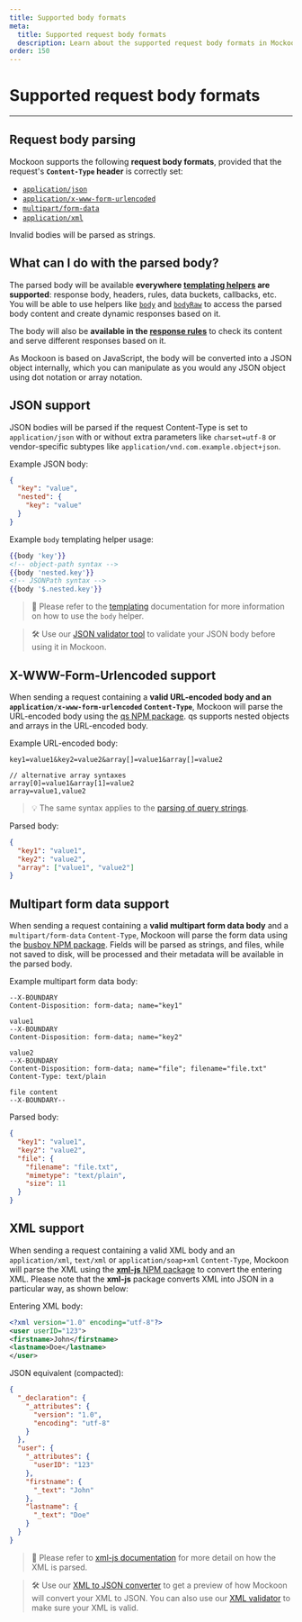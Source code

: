 ```yaml
---
title: Supported body formats
meta:
  title: Supported request body formats
  description: Learn about the supported request body formats in Mockoon, including JSON, form data, and URL-encoded data. How to use them and related options.
order: 150
---
```


# Supported request body formats

---

## Request body parsing

Mockoon supports the following **request body formats**, provided that the request's **`Content-Type` header** is correctly set:

- [`application/json`](#json-support)
- [`application/x-www-form-urlencoded`](#x-www-form-urlencoded-support)
- [`multipart/form-data`](#multipart-form-data-support)
- [`application/xml`](#xml-support)

Invalid bodies will be parsed as strings.

## What can I do with the parsed body?

The parsed body will be available **everywhere [templating helpers](docs:templating/overview) are supported**: response body, headers, rules, data buckets, callbacks, etc. You will be able to use helpers like [`body`](docs:templating/mockoon-request-helpers#body) and [`bodyRaw`](docs:templating/mockoon-request-helpers#bodyraw) to access the parsed body content and create dynamic responses based on it.

The body will also be **available in the [response rules](docs:route-responses/dynamic-rules)** to check its content and serve different responses based on it.

As Mockoon is based on JavaScript, the body will be converted into a JSON object internally, which you can manipulate as you would any JSON object using dot notation or array notation.

## JSON support

JSON bodies will be parsed if the request Content-Type is set to `application/json` with or without extra parameters like `charset=utf-8` or vendor-specific subtypes like `application/vnd.com.example.object+json`.

Example JSON body:

```json
{
  "key": "value",
  "nested": {
    "key": "value"
  }
}
```

Example `body` templating helper usage:

```handlebars
{{body 'key'}}
<!-- object-path syntax -->
{{body 'nested.key'}}
<!-- JSONPath syntax -->
{{body '$.nested.key'}}
```

> 📘 Please refer to the [templating](docs:templating/overview) documentation for more information on how to use the `body` helper.

> 🛠️ Use our [JSON validator tool](/tools/json-validator/) to validate your JSON body before using it in Mockoon.

## X-WWW-Form-Urlencoded support

When sending a request containing a **valid URL-encoded body and an `application/x-www-form-urlencoded` `Content-Type`**, Mockoon will parse the URL-encoded body using the [qs NPM package](https://www.npmjs.com/package/qs). qs supports nested objects and arrays in the URL-encoded body.

Example URL-encoded body:

```plaintext
key1=value1&key2=value2&array[]=value1&array[]=value2

// alternative array syntaxes
array[0]=value1&array[1]=value2
array=value1,value2
```

> 💡 The same syntax applies to the [parsing of query strings](docs:api-endpoints/routing#query-parameters-arrays-and-objects).

Parsed body:

```json
{
  "key1": "value1",
  "key2": "value2",
  "array": ["value1", "value2"]
}
```

## Multipart form data support

When sending a request containing a **valid multipart form data body** and a `multipart/form-data` `Content-Type`, Mockoon will parse the form data using the [busboy NPM package](https://www.npmjs.com/package/busboy). Fields will be parsed as strings, and files, while not saved to disk, will be processed and their metadata will be available in the parsed body.

Example multipart form data body:

```plaintext
--X-BOUNDARY
Content-Disposition: form-data; name="key1"

value1
--X-BOUNDARY
Content-Disposition: form-data; name="key2"

value2
--X-BOUNDARY
Content-Disposition: form-data; name="file"; filename="file.txt"
Content-Type: text/plain

file content
--X-BOUNDARY--
```

Parsed body:

```json
{
  "key1": "value1",
  "key2": "value2",
  "file": {
    "filename": "file.txt",
    "mimetype": "text/plain",
    "size": 11
  }
}
```

## XML support

When sending a request containing a valid XML body and an `application/xml`, `text/xml` or `application/soap+xml` `Content-Type`, Mockoon will parse the XML using the [**xml-js** NPM package](https://www.npmjs.com/package/xml-js) to convert the entering XML. Please note that the **xml-js** package converts XML into JSON in a particular way, as shown below:

Entering XML body:

```xml
<?xml version="1.0" encoding="utf-8"?>
<user userID="123">
<firstname>John</firstname>
<lastname>Doe</lastname>
</user>
```

JSON equivalent (compacted):

```json
{
  "_declaration": {
    "_attributes": {
      "version": "1.0",
      "encoding": "utf-8"
    }
  },
  "user": {
    "_attributes": {
      "userID": "123"
    },
    "firstname": {
      "_text": "John"
    },
    "lastname": {
      "_text": "Doe"
    }
  }
}
```

> 📘 Please refer to [xml-js documentation](https://www.npmjs.com/package/xml-js) for more detail on how the XML is parsed.

> 🛠️ Use our [XML to JSON converter](/tools/xml-to-json/) to get a preview of how Mockoon will convert your XML to JSON. You can also use our [XML validator](/tools/xml-validator/) to make sure your XML is valid.
